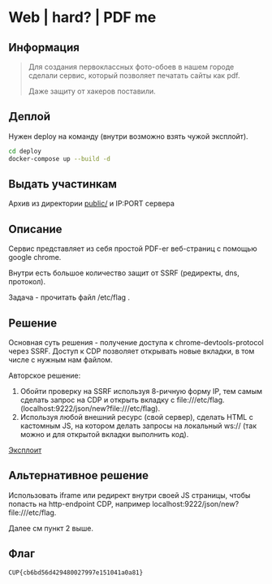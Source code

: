 # Web | hard? | PDF me

## Информация

> Для создания первоклассных фото-обоев в нашем городе сделали сервис, который позволяет печатать сайты как pdf.
>
> Даже защиту от хакеров поставили.

## Деплой

Нужен deploy на команду (внутри возможно взять чужой эксплойт).
```sh
cd deploy
docker-compose up --build -d
```

## Выдать участинкам

Архив из директории [public/](public/) и IP:PORT сервера

## Описание

Сервис представляет из себя простой PDF-er веб-страниц с помощью google chrome.

Внутри есть большое количество защит от SSRF (редиректы, dns, протокол).

Задача - прочитать файл /etc/flag .


## Решение
Основная суть решения - получение доступа к chrome-devtools-protocol через SSRF. Доступ к CDP позволяет открывать новые вкладки, в том числе с нужным нам файлом.

Авторское решение:
1. Обойти проверку на SSRF используя 8-ричную форму IP, тем самым сделать запрос на CDP и открыть вкладку с file:///etc/flag. (localhost:9222/json/new?file:///etc/flag).
2. Используя любой внешний ресурс (свой сервер), сделать HTML с кастомным JS, на котором делать запросы на локальный ws:// (так можно и для открытой вкладки выполнить код).

[Эксплоит](solution/sploit.py)

## Альтернативное решение

Использовать iframe или редирект внутри своей JS страницы, чтобы попасть на http-endpoint CDP, например localhost:9222/json/new?file:///etc/flag.

Далее см пункт 2 выше.

## Флаг

`CUP{cb6bd56d429480027997e151041a0a81}`

